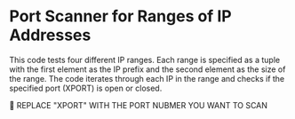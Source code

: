 # Port Scanner for Ranges of IP Addresses
This code tests four different IP ranges. Each range is specified as a tuple with the first element as the IP prefix and the second element as the size of the range. The code iterates through each IP in the range and checks if the specified port (XPORT) is open or closed.

🔴 REPLACE "XPORT" WITH THE PORT NUBMER YOU WANT TO SCAN
